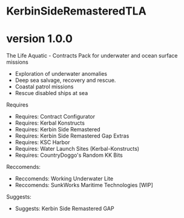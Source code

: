 # KerbinSideRemasteredTLA
# version 1.0.0
The Life Aquatic - Contracts Pack for underwater and ocean surface missions


- Exploration of underwater anomalies
- Deep sea salvage, recovery and rescue.
- Coastal patrol missions
- Rescue disabled ships at sea


Requires
- Requires: Contract Configurator
- Requires: Kerbal Konstructs
- Requires: Kerbin Side Remastered
- Requires: Kerbin Side Remastered Gap Extras
- Requires: KSC Harbor
- Requires: Water Launch Sites (Kerbal-Konstructs)
- Requires: CountryDoggo's Random KK Bits


Reccomends:
- Reccomends: Working Underwater Lite
- Reccomends: SunkWorks Maritime Technologies [WIP] 

Suggests:

- Suggests: Kerbin Side Remastered GAP 




